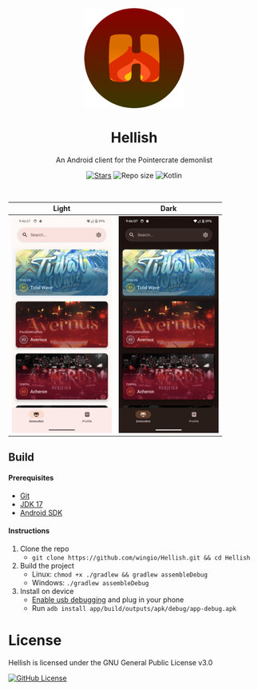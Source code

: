 <div align="center">

  <img src=".github/assets/logo.png" alt="Hellish logo" width="200px" />

   # Hellish
   An Android client for the Pointercrate demonlist</p>

   [![Stars](https://img.shields.io/github/stars/wingio/Hellish?style=for-the-badge&logo=github&logoColor=red&labelColor=black&color=red)](https://github.com/wingio/Hellish/stargazers)
   ![Repo size](https://img.shields.io/github/repo-size/wingio/Hellish?style=for-the-badge&logo=github&logoColor=red&labelColor=black&color=red)
   ![Kotlin](https://img.shields.io/github/languages/top/wingio/Hellish?style=for-the-badge&logo=kotlin&logoColor=black&label=%20&color=red)

  <br />

   | Light                                                                                       | Dark                                                                                      |
   |---------------------------------------------------------------------------------------------|-------------------------------------------------------------------------------------------|
   | <img src=".github/assets/screenshot-light.jpg" alt="Light mode screenshot" width="200px" /> | <img src=".github/assets/screenshot-dark.jpg" alt="Dark mode screenshot" width="200px" /> |

</div>

Build
---

#### Prerequisites
- [Git](https://git-scm.com/downloads)
- [JDK 17](https://www.oracle.com/java/technologies/javase/jdk17-archive-downloads.html)
- [Android SDK](https://developer.android.com/studio)

#### Instructions

1. Clone the repo
    - `git clone https://github.com/wingio/Hellish.git && cd Hellish`
2. Build the project
    - Linux: `chmod +x ./gradlew && gradlew assembleDebug`
    - Windows: `./gradlew assembleDebug`
3. Install on device
    - [Enable usb debugging](https://developer.android.com/studio/debug/dev-options) and plug in your phone
    - Run `adb install app/build/outputs/apk/debug/app-debug.apk`

# License
Hellish is licensed under the GNU General Public License v3.0

[![GitHub License](https://img.shields.io/github/license/wingio/Hellish?style=for-the-badge&labelColor=black&color=red)](LICENSE)